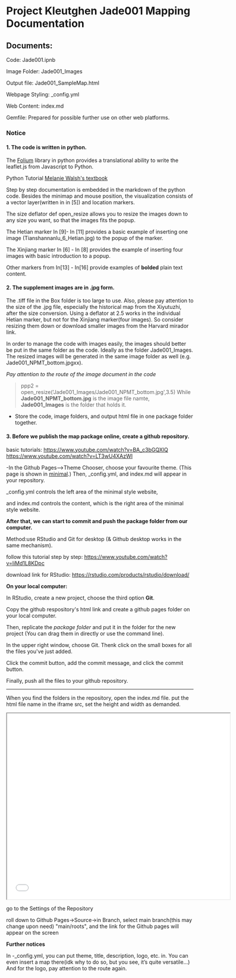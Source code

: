 # Project Kleutghen Jade001 Mapping Documentation

## Documents: 
Code: Jade001.ipnb

Image Folder: Jade001_Images

Output file: Jade001_SampleMap.html

Webpage Styling: _config.yml

Web Content: index.md

Gemfile: Prepared for possible further use on other web platforms.

### Notice
#### 1. The code is written in python. 
The [Folium](https://python-visualization.github.io/folium/) library in python provides a translational ability to write the leaflet.js from Javascript to Python.

Python Tutorial [Melanie Walsh's textbook](bookhttps://melaniewalsh.github.io/Intro-Cultural-Analytics/Python/Installation.html)

Step by step documentation is embedded in the markdown of the python code. Besides the minimap and mouse position, the visualization consists of a vector layer(written in in [5]) and location markers.

The size deflator def open_resize allows you to resize the images down to any size you want, so that the images fits the popup. 

The Hetian marker In [9]- In [11] provides a basic example of inserting one image (Tianshannanlu_6_Hetian.jpg) to the popup of the marker. 

The Xinjiang marker In [6] - In [8] provides the example of inserting four images with basic introduction to a popup.

Other markers from In[13] - In[16] provide examples of **bolded** plain text content. 

#### 2. The supplement images are in .jpg form.

The .tiff file in the Box folder is too large to use. Also, please pay attention to the size of the .jpg file, especially the historical map from the Xiyutuzhi, after the size conversion. Using a deflator at 2.5 works in the individual Hetian marker, but not for the Xinjiang marker(four images). So consider resizing them down or download smaller images from the Harvard mirador link.

In order to manage the code with images easily, the images should better be put in the same folder as the code. Ideally as the folder Jade001_Images. The resized images will be generated in the same image folder as well (e.g. Jade001_NPMT_bottom.jpgxx). 

*Pay attention to the route of the image document in the code*

>ppp2 = open_resize('Jade001_Images/Jade001_NPMT_bottom.jpg',3.5)
While **Jade001_NPMT_bottom.jpg** is the image file namte, **Jade001_Images** is the folder that holds it.

* Store the code, image folders, and output html file in one package folder together. 


#### 3. Before we publish the map package online, create a github repository.
basic tutorials:
https://www.youtube.com/watch?v=BA_c3bGQXlQ
https://www.youtube.com/watch?v=LT3wU4XAzWI

-In the Github Pages-->Theme Chooser, choose your favourite theme. (This page is shown in [minimal](https://github.com/pages-themes/minimal).) Then, _config.yml, and index.md will appear in your repository.

_config.yml controls the left area of the minimal style website,

and index.md controls the content, which is the right area of the minimal style website. 
 
**After that, we can start to commit and push the package folder from our computer.**
 
Method:use RStudio and Git for desktop (& Github desktop works in the same mechanism).

follow this tutorial step by step: https://www.youtube.com/watch?v=liMd1L8KDpc

download link for RStudio:  https://rstudio.com/products/rstudio/download/

**On your local computer:**
 
In RStudio, create a new project, choose the third option **Git**.

Copy the github respository's html link and create a github pages folder on your local computer.

Then, replicate the *package folder* and put it in the folder for the new project (You can drag them in directly or use the command line). 

In the upper right window, choose Git. Thenk click on the small boxes for all the files you've just added.

Click the commit button, add the commit message, and click the commit button.

Finally, push all the files to your github repository.

-------
 
When you find the folders in the repository, open the index.md file. 
put the html file name in the iframe src, set the height and width as demanded. 
<iframe src="Jade001_SampleMap.html" height="500" width="600"></iframe>
 
 
go to the Settings of the Repository

roll down to Github Pages->Source->in Branch, select main branch(this may change upon need) "main/roots", and the link for the Github pages will appear on the screen 
 
**Further notices**

In -_config.yml, you can put theme, title, description, logo, etc. in. You can even insert a map there(idk why to do so, but you see, it’s quite versatile...) And for the logo, pay attention to the route again. 

